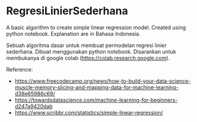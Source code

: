 # RegresiLinierSederhana
A basic algorithm to create simple linear regression model. Created using python notebook. Explanation are in Bahasa Indonesia.

Sebuah algoritma dasar untuk membuat permodelan regresi linier sederhana. Dibuat menggunakan python notebook.
Disarankan untuk membukanya di google colab (https://colab.research.google.com).

Reference:
* https://www.freecodecamp.org/news/how-to-build-your-data-science-muscle-memory-slicing-and-mapping-data-for-machine-learning-d38e65986c69/
* https://towardsdatascience.com/machine-learning-for-beginners-d247a9420dab
* https://www.scribbr.com/statistics/simple-linear-regression/

